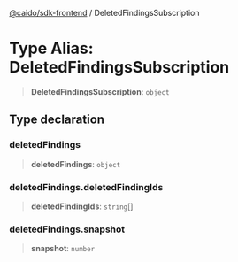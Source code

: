 [@caido/sdk-frontend](../index.md) / DeletedFindingsSubscription

# Type Alias: DeletedFindingsSubscription

> **DeletedFindingsSubscription**: `object`

## Type declaration

### deletedFindings

> **deletedFindings**: `object`

### deletedFindings.deletedFindingIds

> **deletedFindingIds**: `string`[]

### deletedFindings.snapshot

> **snapshot**: `number`
